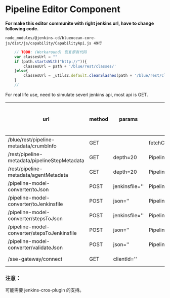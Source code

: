 # Pipeline Editor Component

__For make this editor communite with right jenkins url, have to change following code.__

`node_modules/@jenkins-cd/blueocean-core-js/dist/js/capability/CapabilityApi.js 49行`
```js
    // TODO: (Workaround) 恢复原有代码
    var classesUrl = ""
    if (path.startsWith("http://")){
        classesUrl = path + '/blue/rest/classes/'
    }else{
        classesUrl = _utils2.default.cleanSlashes(path + '/blue/rest/classes/');
    }
    // 
```

For real life use, need to simulate severl jenkins api, most api is GET.


url|method|params|js method name|是否必须|备注
-----|---|----|------|----|----
/blue/rest/pipeline-metadata/crumbInfo|GET||fetchClassic.fetch()|否|only useful when useCrumb is True
/rest/pipeline-metadata/pipelineStepMetadata|GET|depth=20|PipelineMetadataService.getStepListing()|是|get step metaData
/rest/pipeline-metadata/agentMetadata|GET|depth=20|PipelineMetadataService.getAgentListing()|是|get agent metaData
/pipeline-model-converter/toJson|POST|jenkinsfile=''|PipelineSyntaxConverter.convertPipelineToJson()|是|convertPipelineToJson
/pipeline-model-converter/toJenkinsfile|POST|json=''|PipelineSyntaxConverter.convertJsonToPipeline()|是|convertJsonToPipeline
/pipeline-model-converter/stepsToJson|POST|jenkinsfile=''|PipelineSyntaxConverter.convertPipelineStepsToJson()|是|convertPipelineStepsToJson
/pipeline-model-converter/stepsToJenkinsfile|POST|json=''|PipelineSyntaxConverter.convertJsonStepsToPipeline()|是|convertJsonStepsToPipeline
/pipeline-model-converter/validateJson|POST|json=''|PipelineValidator.validatePipeline()|是|validatePipeline with pipeline change
/sse-gateway/connect|GET|clientId=''||否|request only when data-rooturl exist

### 注意：
可能需要 jenkins-cros-plugin 的支持。